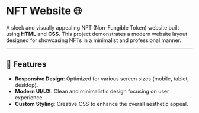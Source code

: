 # NFT Website 🌐

A sleek and visually appealing NFT (Non-Fungible Token) website built using **HTML** and **CSS**. This project demonstrates a modern website layout designed for showcasing NFTs in a minimalist and professional manner.

---

## 🚀 Features

- **Responsive Design**: Optimized for various screen sizes (mobile, tablet, desktop).
- **Modern UI/UX**: Clean and minimalistic design focusing on user experience.
- **Custom Styling**: Creative CSS to enhance the overall aesthetic appeal.
